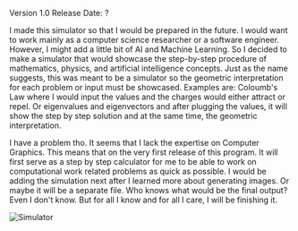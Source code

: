 Version 1.0 Release Date: ?

I made this simulator so that I would be prepared in the future. I would want to work mainly as a computer science researcher or a software engineer. However, I might add a little bit of AI and Machine Learning. So I decided to make a simulator that would showcase the step-by-step procedure of mathematics, physics, and artificial intelligence concepts. Just as the name suggests, this was meant to be a simulator so the geometric interpretation for each problem or input must be showcased. Examples are: Coloumb's Law where I would input the values and the charges would either attract or repel. Or eigenvalues and eigenvectors and after plugging the values, it will show the step by step solution and at the same time, the geometric interpretation.

I have a problem tho. It seems that I lack the expertise on Computer Graphics. This means that on the very first release of this program. It will first serve as a step by step calculator for me to be able to work on computational work related problems as quick as possible. I would be adding the simulation next after I learned more about generating images. Or maybe it will be a separate file. Who knows what would be the final output? Even I don't know. But for all I know and for all I care, I will be finishing it.

![Simulator](https://github.com/linuxlaber/Simulator/assets/170599771/6fd52280-a9b1-4122-9c5b-c1dcd85ac3bb)
